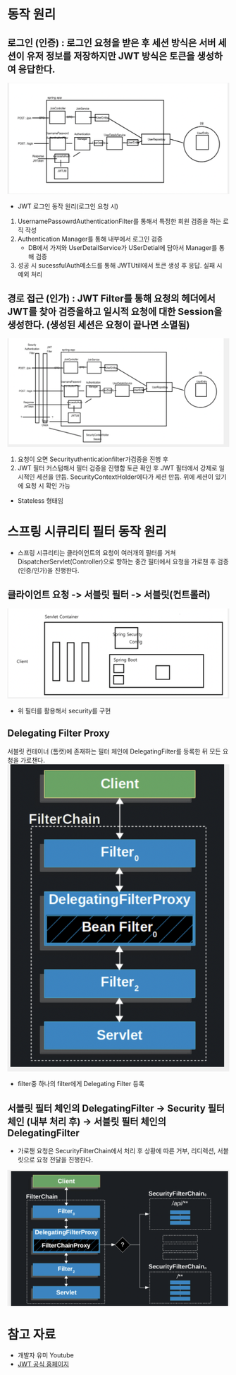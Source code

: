 # 동작 원리

## 로그인 (인증) : 로그인 요청을 받은 후 세션 방식은 서버 세션이 유저 정보를 저장하지만 JWT 방식은 토큰을 생성하여 응답한다.
![](../img/jwt_login.png)
- JWT 로그인 동작 원리(로그인 요청 시)
1. UsernamePassowrdAuthenticationFilter를 통해서 특정한 회원 검증을 하는 로직 작성
2.  Authentication Manager를 통해 내부에서 로그인 검증
    - DB에서 가져와 UserDetailService가 USerDetial에 담아서 Manager를 통해 검증
3. 성공 시 sucessfulAuth메소드를 통해 JWTUtill에서 토큰 생성 후 응답.
실패 시 예외 처리


## 경로 접근 (인가) : JWT Filter를 통해 요청의 헤더에서 JWT를 찾아 검증을하고 일시적 요청에 대한 Session을 생성한다. (생성된 세션은 요청이 끝나면 소멸됨)
![](../img/jwt2.png)


1. 요청이 오면 Securityuthenticationfilter가검증을 진행 후 
2. JWT 필터 커스텀해서 필터 검증을 진행함 토큰 확인 후 JWT 필터에서 강제로 일시적인 세션을 만듬. SecurityContextHolder에다가 세션 만듬. 
위에 세션이 있기에 요청 시 확인 가능

- Stateless 형태임




# 스프링 시큐리티 필터 동작 원리
- 스프링 시큐리티는 클라이언트의 요청이 여러개의 필터를 거쳐 DispatcherServlet(Controller)으로 향하는 중간 필터에서 요청을 가로챈 후 검증(인증/인가)을 진행한다.

## 클라이언트 요청 -> 서블릿 필터 -> 서블릿(컨트롤러)
![](../img/jwt3.png)
- 위 필터를 활용해서 security를 구현


## Delegating Filter Proxy
서블릿 컨테이너 (톰캣)에 존재하는 필터 체인에 DelegatingFilter를 등록한 뒤 모든 요청을 가로챈다.
![](../img/jwt4.png)
- filter중 하나의 filter에게 Delegating Filter 등록


## 서블릿 필터 체인의 DelegatingFilter → Security 필터 체인 (내부 처리 후) → 서블릿 필터 체인의 DelegatingFilter

- 가로챈 요청은 SecurityFilterChain에서 처리 후 상황에 따른 거부, 리디렉션, 서블릿으로 요청 전달을 진행한다.

![](../img/jwt5.png)




# 참고 자료
- 개발자 유미 Youtube
- [JWT 공식 홈페이지](https://jwt.io/)
